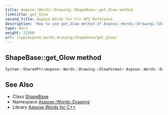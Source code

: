 ```yaml
---
title: Aspose::Words::Drawing::ShapeBase::get_Glow method
linktitle: get_Glow
second_title: Aspose.Words for C++ API Reference
description: 'How to use get_Glow method of Aspose::Words::Drawing::ShapeBase class in C++.'
type: docs
weight: 21500
url: /cpp/aspose.words.drawing/shapebase/get_glow/
---
```

## ShapeBase::get_Glow method




```cpp
System::SharedPtr<Aspose::Words::Drawing::GlowFormat> Aspose::Words::Drawing::ShapeBase::get_Glow()
```

## See Also

* Class [ShapeBase](../)
* Namespace [Aspose::Words::Drawing](../../)
* Library [Aspose.Words for C++](../../../)
